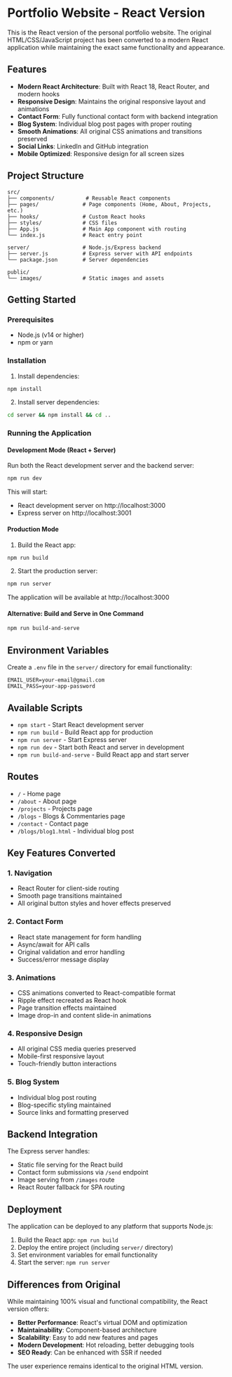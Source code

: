 # Portfolio Website - React Version

This is the React version of the personal portfolio website. The original HTML/CSS/JavaScript project has been converted to a modern React application while maintaining the exact same functionality and appearance.

## Features

- **Modern React Architecture**: Built with React 18, React Router, and modern hooks
- **Responsive Design**: Maintains the original responsive layout and animations
- **Contact Form**: Fully functional contact form with backend integration
- **Blog System**: Individual blog post pages with proper routing
- **Smooth Animations**: All original CSS animations and transitions preserved
- **Social Links**: LinkedIn and GitHub integration
- **Mobile Optimized**: Responsive design for all screen sizes

## Project Structure

```
src/
├── components/          # Reusable React components
├── pages/              # Page components (Home, About, Projects, etc.)
├── hooks/              # Custom React hooks
├── styles/             # CSS files
├── App.js              # Main App component with routing
└── index.js            # React entry point

server/                 # Node.js/Express backend
├── server.js           # Express server with API endpoints
└── package.json        # Server dependencies

public/
└── images/             # Static images and assets
```

## Getting Started

### Prerequisites

- Node.js (v14 or higher)
- npm or yarn

### Installation

1. Install dependencies:
```bash
npm install
```

2. Install server dependencies:
```bash
cd server && npm install && cd ..
```

### Running the Application

#### Development Mode (React + Server)

Run both the React development server and the backend server:

```bash
npm run dev
```

This will start:
- React development server on http://localhost:3000
- Express server on http://localhost:3001

#### Production Mode

1. Build the React app:
```bash
npm run build
```

2. Start the production server:
```bash
npm run server
```

The application will be available at http://localhost:3000

#### Alternative: Build and Serve in One Command

```bash
npm run build-and-serve
```

## Environment Variables

Create a `.env` file in the `server/` directory for email functionality:

```
EMAIL_USER=your-email@gmail.com
EMAIL_PASS=your-app-password
```

## Available Scripts

- `npm start` - Start React development server
- `npm run build` - Build React app for production
- `npm run server` - Start Express server
- `npm run dev` - Start both React and server in development
- `npm run build-and-serve` - Build React app and start server

## Routes

- `/` - Home page
- `/about` - About page
- `/projects` - Projects page
- `/blogs` - Blogs & Commentaries page
- `/contact` - Contact page
- `/blogs/blog1.html` - Individual blog post

## Key Features Converted

### 1. Navigation
- React Router for client-side routing
- Smooth page transitions maintained
- All original button styles and hover effects preserved

### 2. Contact Form
- React state management for form handling
- Async/await for API calls
- Original validation and error handling
- Success/error message display

### 3. Animations
- CSS animations converted to React-compatible format
- Ripple effect recreated as React hook
- Page transition effects maintained
- Image drop-in and content slide-in animations

### 4. Responsive Design
- All original CSS media queries preserved
- Mobile-first responsive layout
- Touch-friendly button interactions

### 5. Blog System
- Individual blog post routing
- Blog-specific styling maintained
- Source links and formatting preserved

## Backend Integration

The Express server handles:
- Static file serving for the React build
- Contact form submissions via `/send` endpoint
- Image serving from `/images` route
- React Router fallback for SPA routing

## Deployment

The application can be deployed to any platform that supports Node.js:

1. Build the React app: `npm run build`
2. Deploy the entire project (including `server/` directory)
3. Set environment variables for email functionality
4. Start the server: `npm run server`

## Differences from Original

While maintaining 100% visual and functional compatibility, the React version offers:

- **Better Performance**: React's virtual DOM and optimization
- **Maintainability**: Component-based architecture
- **Scalability**: Easy to add new features and pages
- **Modern Development**: Hot reloading, better debugging tools
- **SEO Ready**: Can be enhanced with SSR if needed

The user experience remains identical to the original HTML version.


